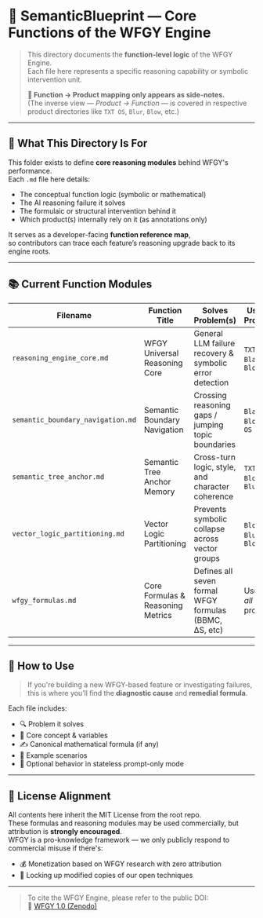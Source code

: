 # 🧠 SemanticBlueprint — Core Functions of the WFGY Engine

> This directory documents the **function-level logic** of the WFGY Engine.  
> Each file here represents a specific reasoning capability or symbolic intervention unit.  
>  
> **📌 Function → Product mapping only appears as side-notes.**  
> (The inverse view — *Product → Function* — is covered in respective product directories like `TXT OS`, `Blur`, `Blow`, etc.)

---

## 📘 What This Directory Is For

This folder exists to define **core reasoning modules** behind WFGY's performance.  
Each `.md` file here details:

- The conceptual function logic (symbolic or mathematical)
- The AI reasoning failure it solves
- The formulaic or structural intervention behind it
- Which product(s) internally rely on it (as annotations only)

It serves as a developer-facing **function reference map**,  
so contributors can trace each feature’s reasoning upgrade back to its engine roots.

---

## 📚 Current Function Modules

| Filename                         | Function Title                        | Solves Problem(s)                                      | Used In Products           |
| -------------------------------- | ------------------------------------- | ------------------------------------------------------ | -------------------------- |
| `reasoning_engine_core.md`       | WFGY Universal Reasoning Core         | General LLM failure recovery & symbolic error detection | `TXT OS`, `Blah`, `Blow`   |
| `semantic_boundary_navigation.md`| Semantic Boundary Navigation          | Crossing reasoning gaps / jumping topic boundaries     | `Blah`, `Bloc`, `TXT OS`   |
| `semantic_tree_anchor.md`        | Semantic Tree Anchor Memory           | Cross-turn logic, style, and character coherence       | `TXT OS`, `Blot`, `Blur`   |
| `vector_logic_partitioning.md`   | Vector Logic Partitioning             | Prevents symbolic collapse across vector groups        | `Blow`, `Blur`, `Bloc`     |
| `wfgy_formulas.md`               | Core Formulas & Reasoning Metrics     | Defines all seven formal WFGY formulas (BBMC, ΔS, etc) | Used by *all* products     |

---

## 🧭 How to Use

> If you're building a new WFGY-based feature or investigating failures,  
> this is where you’ll find the **diagnostic cause** and **remedial formula**.

Each file includes:
- 🔍 Problem it solves
- 🧩 Core concept & variables
- ✍️ Canonical mathematical formula (if any)
- 💬 Example scenarios
- 🧪 Optional behavior in stateless prompt-only mode

---

## 🚩 License Alignment

All contents here inherit the MIT License from the root repo.  
These formulas and reasoning modules may be used commercially, but attribution is **strongly encouraged**.  
WFGY is a pro-knowledge framework — we only publicly respond to commercial misuse if there's:

- 💰 Monetization based on WFGY research with zero attribution
- 🚫 Locking up modified copies of our open techniques

---

> To cite the WFGY Engine, please refer to the public DOI:  
> 📄 [WFGY 1.0 (Zenodo)](https://zenodo.org/records/15630969)
